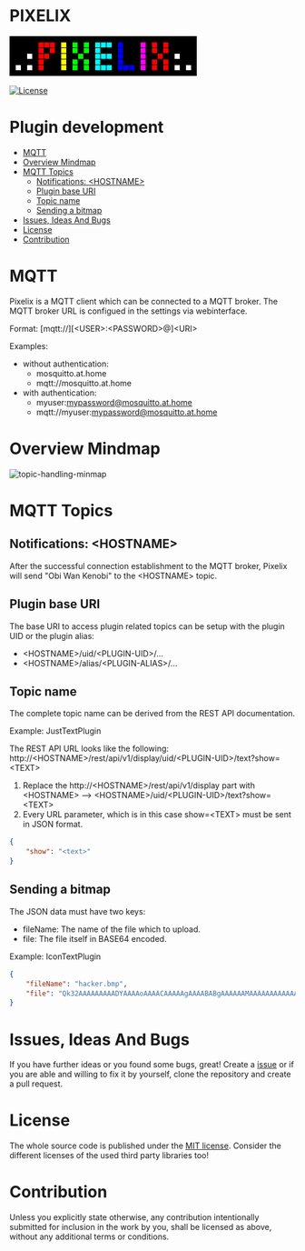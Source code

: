 # PIXELIX <!-- omit in toc -->
![PIXELIX](./images/LogoBlack.png)

[![License](https://img.shields.io/badge/license-MIT-blue.svg)](http://choosealicense.com/licenses/mit/)

# Plugin development <!-- omit in toc -->

- [MQTT](#mqtt)
- [Overview Mindmap](#overview-mindmap)
- [MQTT Topics](#mqtt-topics)
  - [Notifications: \<HOSTNAME\>](#notifications-hostname)
  - [Plugin base URI](#plugin-base-uri)
  - [Topic name](#topic-name)
  - [Sending a bitmap](#sending-a-bitmap)
- [Issues, Ideas And Bugs](#issues-ideas-and-bugs)
- [License](#license)
- [Contribution](#contribution)

# MQTT
Pixelix is a MQTT client which can be connected to a MQTT broker. The MQTT broker URL is configued in the settings via webinterface.

Format: \[mqtt://\]\[&lt;USER&gt;:&lt;PASSWORD&gt;@\]&lt;URI&gt;

Examples:
* without authentication:
    * mosquitto.at.home
    * mqtt://mosquitto.at.home
* with authentication:
    * myuser:mypassword@mosquitto.at.home
    * mqtt://myuser:mypassword@mosquitto.at.home

# Overview Mindmap

![topic-handling-minmap](http://www.plantuml.com/plantuml/proxy?cache=no&src=https://raw.githubusercontent.com/BlueAndi/esp-rgb-led-matrix/master/doc/architecture/uml/topic_handling_mindmap.wsd)

# MQTT Topics

## Notifications: &lt;HOSTNAME&gt;
After the successful connection establishment to the MQTT broker, Pixelix will send "Obi Wan Kenobi" to the &lt;HOSTNAME&gt; topic.

## Plugin base URI
The base URI to access plugin related topics can be setup with the plugin UID or the plugin alias:
* &lt;HOSTNAME&gt;/uid/&lt;PLUGIN-UID&gt;/...
* &lt;HOSTNAME&gt;/alias/&lt;PLUGIN-ALIAS&gt;/...

## Topic name
The complete topic name can be derived from the REST API documentation.

Example: JustTextPlugin

The REST API URL looks like the following: http://&lt;HOSTNAME&gt;/rest/api/v1/display/uid/&lt;PLUGIN-UID&gt;/text?show=&lt;TEXT&gt;
1. Replace the http://&lt;HOSTNAME&gt;/rest/api/v1/display part with &lt;HOSTNAME&gt; --> &lt;HOSTNAME&gt;/uid/&lt;PLUGIN-UID&gt;/text?show=&lt;TEXT&gt;
2. Every URL parameter, which is in this case show=&lt;TEXT&gt; must be sent in JSON format.

```json
{
    "show": "<text>"
}
```

## Sending a bitmap

The JSON data must have two keys:
* fileName: The name of the file which to upload.
* file: The file itself in BASE64 encoded.

Example: IconTextPlugin

```json
{
    "fileName": "hacker.bmp",
    "file": "Qk32AAAAAAAAADYAAAAoAAAACAAAAAgAAAABABgAAAAAAMAAAAAAAAAAAAAAAAAAAAAAAAAAzEg/AAAAAAAAAAAAzEg/zEg/AAAAAAAAAAAAzEg/zEg/zEg/zEg/AAAAAAAAAAAAAAAAzEg/AAAAAAAAAAAAAAAAJBztJBztAAAAzEg/AAAAzEg/zEg/zEg/AAAAJBztAAAAAAAAzEg/AAAAAAAAAAAAAAAAJBztAAAAAAAAAAAAzEg/zEg/AAAAAAAAJBztAAAAAAAAAAAAzEg/zEg/AAAAAAAAAAAAAAAAAAAAAAAAAAAAAAAAAAAAAAAAAAAA"
}
```

# Issues, Ideas And Bugs
If you have further ideas or you found some bugs, great! Create a [issue](https://github.com/BlueAndi/esp-rgb-led-matrix/issues) or if you are able and willing to fix it by yourself, clone the repository and create a pull request.

# License
The whole source code is published under the [MIT license](http://choosealicense.com/licenses/mit/).
Consider the different licenses of the used third party libraries too!

# Contribution
Unless you explicitly state otherwise, any contribution intentionally submitted for inclusion in the work by you, shall be licensed as above, without any
additional terms or conditions.
